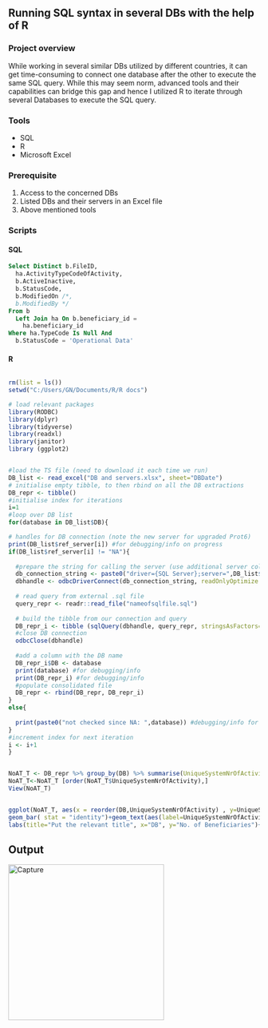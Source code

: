 ## Running SQL syntax in several DBs with the help of R

### Project overview
While working in several similar DBs utilized by different countries, it can get time-consuming to connect one database after the other to execute the same SQL query. While this may seem norm, advanced tools and their capabilities can bridge this gap and hence I utilized  R to iterate through several Databases to execute the SQL query. 

### Tools
- SQL
- R
- Microsoft Excel

### Prerequisite
1. Access to the concerned DBs
2. Listed DBs and their servers in an Excel file
3. Above mentioned tools

### Scripts
  #### SQL

```SQL
Select Distinct b.FileID,
  ha.ActivityTypeCodeOfActivity,
  b.ActiveInactive,
  b.StatusCode,
  b.ModifiedOn /*,
  b.ModifiedBy */
From b
  Left Join ha On b.beneficiary_id =
    ha.beneficiary_id
Where ha.TypeCode Is Null And
  b.StatusCode = 'Operational Data'
```
  #### R
  ``` R

rm(list = ls())
setwd("C:/Users/GN/Documents/R/R docs")

# load relevant packages
library(RODBC)
library(dplyr)
library(tidyverse)
library(readxl)
library(janitor)
library (ggplot2)


#load the TS file (need to download it each time we run)
DB_list <- read_excel("DB and servers.xlsx", sheet="DBDate")
# initialise empty tibble, to then rbind on all the DB extractions
DB_repr <- tibble()
#initialise index for iterations
i=1
#loop over DB list
for(database in DB_list$DB){
  
  # handles for DB connection (note the new server for upgraded Prot6)
  print(DB_list$ref_server[i]) #for debugging/info on progress
  if(DB_list$ref_server[i] != "NA"){
    
    #prepare the string for calling the server (use additional server column and check reporting DB
    db_connection_string <- paste0("driver={SQL Server};server=",DB_list$ref_server[i],".GIN.ikuro.priv;database=",database,"_Reporting;ApplicationIntent=READONLY;Integrated Security=SSPI")
    dbhandle <- odbcDriverConnect(db_connection_string, readOnlyOptimize = T)
    
    # read query from external .sql file
    query_repr <- readr::read_file("nameofsqlfile.sql") 
    
    # build the tibble from our connection and query
    DB_repr_i <- tibble (sqlQuery(dbhandle, query_repr, stringsAsFactors=FALSE))
    #close DB connection
    odbcClose(dbhandle)
    
    #add a column with the DB name
    DB_repr_i$DB <- database
    print(database) #for debugging/info
    print(DB_repr_i) #for debugging/info
    #populate consolidated file
    DB_repr <- rbind(DB_repr, DB_repr_i)
  }
  else{
    
    print(paste0("not checked since NA: ",database)) #debugging/info for skipped databases
  }
  #increment index for next iteration
  i <- i+1
}


NoAT_T <- DB_repr %>% group_by(DB) %>% summarise(UniqueSystemNrOfActivity=n())
NoAT_T<-NoAT_T [order(NoAT_T$UniqueSystemNrOfActivity),] 
View(NoAT_T)


ggplot(NoAT_T, aes(x = reorder(DB,UniqueSystemNrOfActivity) , y=UniqueSystemNrOfActivity, fill=DB)) +
  geom_bar( stat = "identity")+geom_text(aes(label=UniqueSystemNrOfActivity))+
  labs(title="Put the relevant title", x="DB", y="No. of Beneficiaries")+ coord_flip()
```
## Output
<img width="312" alt="Capture" src="https://github.com/ikuro/R--SQL-data-cleaning-controls/assets/14724683/a5b373d5-d6f8-42da-9170-abacfa7dca09">

